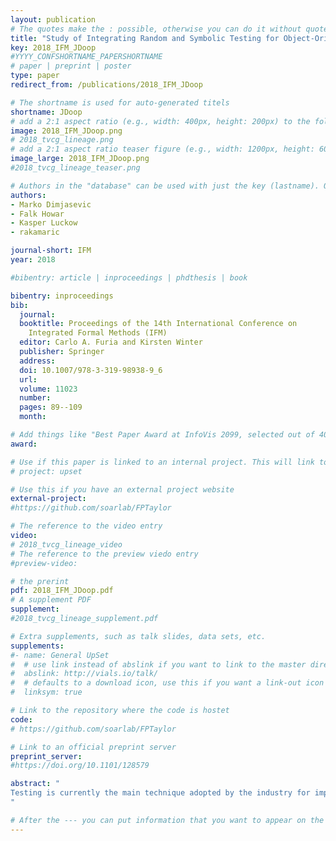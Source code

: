 ```yaml
---
layout: publication
# The quotes make the : possible, otherwise you can do it without quotes
title: "Study of Integrating Random and Symbolic Testing for Object-Oriented Software"
key: 2018_IFM_JDoop
#YYYY_CONFSHORTNAME_PAPERSHORTNAME
# paper | preprint | poster
type: paper
redirect_from: /publications/2018_IFM_JDoop

# The shortname is used for auto-generated titels
shortname: JDoop
# add a 2:1 aspect ratio (e.g., width: 400px, height: 200px) to the folder /assets/images/papers/
image: 2018_IFM_JDoop.png
# 2018_tvcg_lineage.png
# add a 2:1 aspect ratio teaser figure (e.g., width: 1200px, height: 600px) to the folder /assets/images/papers/
image_large: 2018_IFM_JDoop.png
#2018_tvcg_lineage_teaser.png

# Authors in the "database" can be used with just the key (lastname). Others can be written properly.
authors:
- Marko Dimjasevic
- Falk Howar
- Kasper Luckow
- rakamaric

journal-short: IFM
year: 2018

#bibentry: article | inproceedings | phdthesis | book

bibentry: inproceedings
bib:
  journal:
  booktitle: Proceedings of the 14th International Conference on
    Integrated Formal Methods (IFM)
  editor: Carlo A. Furia and Kirsten Winter
  publisher: Springer
  address: 
  doi: 10.1007/978-3-319-98938-9_6
  url: 
  volume: 11023
  number: 
  pages: 89--109
  month: 

# Add things like "Best Paper Award at InfoVis 2099, selected out of 4000 submissions"
award:

# Use if this paper is linked to an internal project. This will link to the project site
# project: upset

# Use this if you have an external project website
external-project:
#https://github.com/soarlab/FPTaylor

# The reference to the video entry
video:
# 2018_tvcg_lineage_video
# The reference to the preview viedo entry
#preview-video:

# the prerint
pdf: 2018_IFM_JDoop.pdf
# A supplement PDF
supplement: 
#2018_tvcg_lineage_supplement.pdf

# Extra supplements, such as talk slides, data sets, etc.
supplements:
#- name: General UpSet
#  # use link instead of abslink if you want to link to the master directory
#  abslink: http://vials.io/talk/
#  # defaults to a download icon, use this if you want a link-out icon
#  linksym: true

# Link to the repository where the code is hostet
code:
# https://github.com/soarlab/FPTaylor

# Link to an official preprint server
preprint_server: 
#https://doi.org/10.1101/128579

abstract: "
Testing is currently the main technique adopted by the industry for improving the quality, reliability, and security of software. In order to lower the cost of manual testing, automatic testing techniques have been devised, such as random and symbolic testing, with their respective trade-offs. For example, random testing excels at fast global exploration of software, while it plateaus when faced with hard-to-hit numerically-intensive execution paths. On the other hand, symbolic testing excels at exploring such paths, while it struggles when faced with complex heap class structures. In this paper, we describe an approach for automatic unit testing of object-oriented software that integrates the two techniques. We leverage feedback-directed unit testing to generate meaningful sequences of constructor+method invocations that create rich heap structures, and we in turn further explore these sequences using dynamic symbolic execution. We implement this approach in a tool called JDoop, which we augment with several parameters for fine-tuning its heuristics; such “knobs” allow for a detailed exploration of the various trade-offs that the proposed integration offers.
"

# After the --- you can put information that you want to appear on the website using markdown formatting or HTML. A good example are acknowledgements, extra references, an erratum, etc.
---
```

